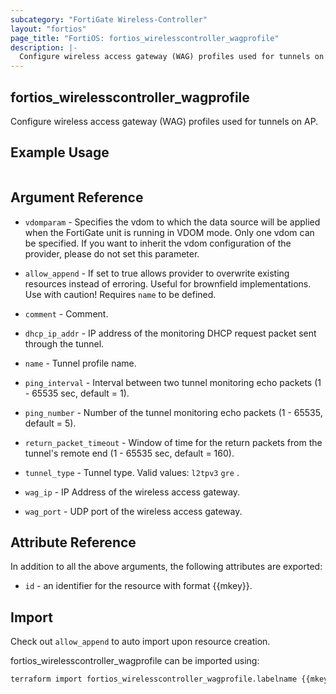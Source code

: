 ```yaml
---
subcategory: "FortiGate Wireless-Controller"
layout: "fortios"
page_title: "FortiOS: fortios_wirelesscontroller_wagprofile"
description: |-
  Configure wireless access gateway (WAG) profiles used for tunnels on AP.
---
```


## fortios_wirelesscontroller_wagprofile
Configure wireless access gateway (WAG) profiles used for tunnels on AP.

## Example Usage

```hcl

```

## Argument Reference
* `vdomparam` - Specifies the vdom to which the data source will be applied when the FortiGate unit is running in VDOM mode. Only one vdom can be specified. If you want to inherit the vdom configuration of the provider, please do not set this parameter.
* `allow_append` - If set to true allows provider to overwrite existing resources instead of erroring. Useful for brownfield implementations. Use with caution! Requires `name` to be defined.

* `comment` - Comment.
* `dhcp_ip_addr` - IP address of the monitoring DHCP request packet sent through the tunnel.
* `name` - Tunnel profile name.
* `ping_interval` - Interval between two tunnel monitoring echo packets (1 - 65535 sec, default = 1).
* `ping_number` - Number of the tunnel monitoring echo packets (1 - 65535, default = 5).
* `return_packet_timeout` - Window of time for the return packets from the tunnel's remote end (1 - 65535 sec, default = 160).
* `tunnel_type` - Tunnel type. Valid values: `l2tpv3` `gre` .
* `wag_ip` - IP Address of the wireless access gateway.
* `wag_port` - UDP port of the wireless access gateway.

## Attribute Reference

In addition to all the above arguments, the following attributes are exported:
* `id` - an identifier for the resource with format {{mkey}}.

## Import

Check out `allow_append` to auto import upon resource creation.

fortios_wirelesscontroller_wagprofile can be imported using:
```sh
terraform import fortios_wirelesscontroller_wagprofile.labelname {{mkey}}
```
